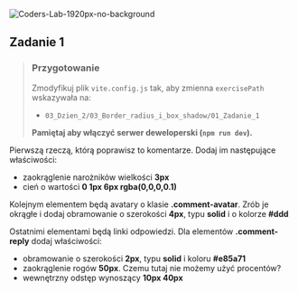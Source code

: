 ![Coders-Lab-1920px-no-background](https://user-images.githubusercontent.com/30623667/104709394-2cabee80-571f-11eb-9518-ea6a794e558e.png)


## Zadanie 1

> ### Przygotowanie
>
> Zmodyfikuj plik `vite.config.js` tak, aby zmienna `exercisePath` wskazywała na:
>
> - `03_Dzien_2/03_Border_radius_i_box_shadow/01_Zadanie_1`
>
> **Pamiętaj aby włączyć serwer deweloperski (`npm run dev`).**

Pierwszą rzeczą, którą poprawisz to komentarze. Dodaj im następujące właściwości:

- zaokrąglenie narożników wielkości **3px**
- cień o wartości **0 1px 6px rgba(0,0,0,0.1)**

Kolejnym elementem będą avatary o klasie **.comment-avatar**. Zrób je okrągłe i dodaj obramowanie o szerokości **4px**, typu **solid** i o kolorze **#ddd**

Ostatnimi elementami będą linki odpowiedzi. Dla elementów **.comment-reply** dodaj właściwości:

- obramowanie o szerokości **2px**, typu **solid** i koloru **#e85a71**
- zaokrąglenie rogów **50px**. Czemu tutaj nie możemy użyć procentów?
- wewnętrzny odstęp wynoszący **10px 40px**
